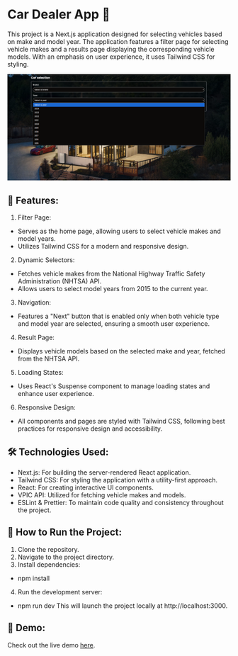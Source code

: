 # Car Dealer App 🚗
This project is a Next.js application designed for selecting vehicles based on make and model year. The application features a filter page for selecting vehicle makes and a results page displaying the corresponding vehicle models. With an emphasis on user experience, it uses Tailwind CSS for styling.

<p align="center">
  <img src="./readme_img/YoNbJmyPQe223JGshdQe3Q.webp" alt="Car Dealer App Demo" width="830"/>
</p>

## 🚗 Features:
1. Filter Page:
- Serves as the home page, allowing users to select vehicle makes and model years.
- Utilizes Tailwind CSS for a modern and responsive design.
2. Dynamic Selectors:
- Fetches vehicle makes from the National Highway Traffic Safety Administration (NHTSA) API.
- Allows users to select model years from 2015 to the current year.
3. Navigation:
- Features a "Next" button that is enabled only when both vehicle type and model year are selected, ensuring a smooth user experience.
4. Result Page:
- Displays vehicle models based on the selected make and year, fetched from the NHTSA API.
5. Loading States:
- Uses React's Suspense component to manage loading states and enhance user experience.
6. Responsive Design:
- All components and pages are styled with Tailwind CSS, following best practices for responsive design and accessibility.

## 🛠️ Technologies Used:
- Next.js: For building the server-rendered React application.
- Tailwind CSS: For styling the application with a utility-first approach.
- React: For creating interactive UI components.
- VPIC API: Utilized for fetching vehicle makes and models.
- ESLint & Prettier: To maintain code quality and consistency throughout the project.

## 🚀 How to Run the Project:
1. Clone the repository.
2. Navigate to the project directory.
3. Install dependencies:
 - npm install
4. Run the development server:
 - npm run dev
This will launch the project locally at http://localhost:3000.

## 👾 Demo:
Check out the live demo [here](https://car-dealer-opal.vercel.app/).
